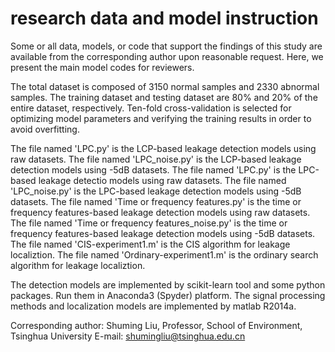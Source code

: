 # research data and model instruction
Some or all data, models, or code that support the findings of this study are available from the corresponding author upon reasonable request. Here, we present the main model codes for reviewers.

The total dataset is composed of 3150 normal samples and 2330 abnormal samples. The training dataset and testing dataset are 80% and 20% of the entire dataset, respectively. Ten-fold cross-validation is selected for optimizing model parameters and verifying the training results in order to avoid overfitting.

The file named 'LPC.py' is the LCP-based leakage detection models using raw datasets.
The file named 'LPC_noise.py' is the LCP-based leakage detection models using -5dB datasets.
The file named 'LPC.py' is the LPC-based leakage detectio models using raw datasets.
The file named 'LPC_noise.py' is the LPC-based leakage detection models using -5dB datasets.
The file named 'Time or frequency features.py' is the time or frequency features-based leakage detection models using raw datasets.
The file named 'Time or frequency features_noise.py' is the time or frequency features-based leakage detection models using -5dB datasets.
The file named 'CIS-experiment1.m' is the CIS algorithm for leakage localiztion. 
The file named 'Ordinary-experiment1.m' is the ordinary search algorithm for leakage localiztion. 

The detection models are implemented by scikit-learn tool and some python packages. Run them in Anaconda3 (Spyder) platform. The signal processing methods and localization models are implemented by matlab R2014a.

Corresponding author: Shuming Liu, 
Professor, School of Environment, Tsinghua University
E-mail: shumingliu@tsinghua.edu.cn
